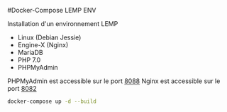 #Docker-Compose LEMP ENV

Installation d'un environnement LEMP
* Linux (Debian Jessie)
* Engine-X (Nginx)
* MariaDB
* PHP 7.0
* PHPMyAdmin  

PHPMyAdmin est accessible sur le port [8088](http://0.0.0.1:8088)
Nginx est accessible sur le port [8082](http://0.0.0.1:8082)

```bash
docker-compose up -d --build
```
